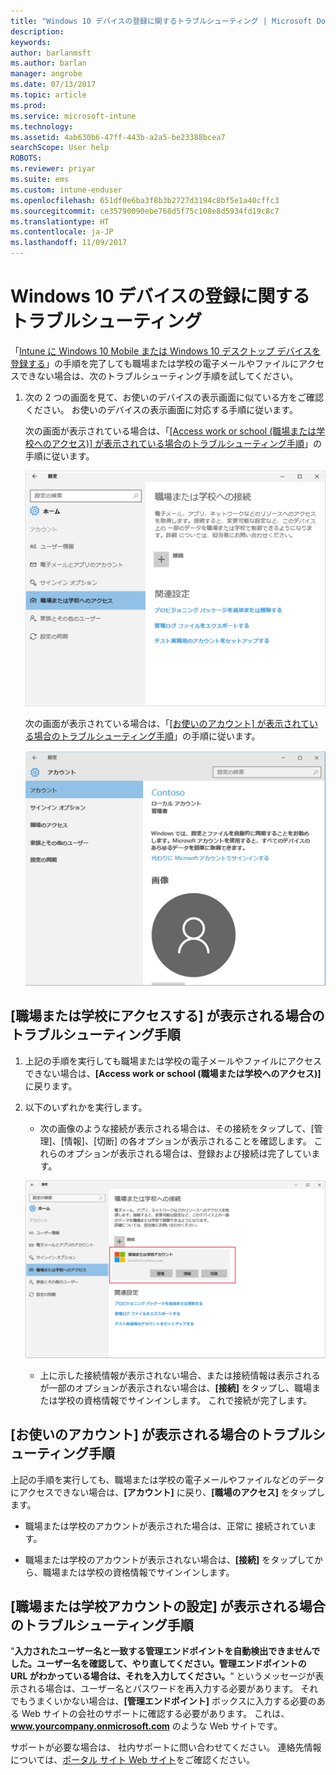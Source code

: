 ```yaml
---
title: "Windows 10 デバイスの登録に関するトラブルシューティング | Microsoft Docs"
description: 
keywords: 
author: barlanmsft
ms.author: barlan
manager: angrobe
ms.date: 07/13/2017
ms.topic: article
ms.prod: 
ms.service: microsoft-intune
ms.technology: 
ms.assetid: 4ab630b6-47ff-443b-a2a5-be23388bcea7
searchScope: User help
ROBOTS: 
ms.reviewer: priyar
ms.suite: ems
ms.custom: intune-enduser
ms.openlocfilehash: 651df0e6ba3f8b3b2727d3194c8bf5e1a40cffc3
ms.sourcegitcommit: ce35790090ebe768d5f75c108e8d5934fd19c8c7
ms.translationtype: HT
ms.contentlocale: ja-JP
ms.lasthandoff: 11/09/2017
---
```

# <a name="troubleshoot-your-windows-10-device-enrollment"></a>Windows 10 デバイスの登録に関するトラブルシューティング
「[Intune に Windows 10 Mobile または Windows 10 デスクトップ デバイスを登録する](enroll-your-w10-phone-or-w10-pc-windows.md)」の手順を完了しても職場または学校の電子メールやファイルにアクセスできない場合は、次のトラブルシューティング手順を試してください。

1.  次の 2 つの画面を見て、お使いのデバイスの表示画面に似ている方をご確認ください。 お使いのデバイスの表示画面に対応する手順に従います。

    次の画面が表示されている場合は、「[[Access work or school (職場または学校へのアクセス)] が表示されている場合のトラブルシューティング手順](#troubleshooting-steps-to-follow-if-you-see-access-work-or-school)」の手順に従います。

    ![settings-accounts-access-work-or-school](./media/w10-enroll-rs1-connect-to-work-or-school.png)

    次の画面が表示されている場合は、「[[お使いのアカウント] が表示されている場合のトラブルシューティング手順](#troubleshooting-steps-to-follow-if-you-see-your-account)」の手順に従います。

    ![settings-accounts-your-account](./media/W10-enroll-2-accounts-your-account.png)

## <a name="troubleshooting-steps-to-follow-if-you-see-access-work-or-school"></a>[職場または学校にアクセスする] が表示される場合のトラブルシューティング手順

1.  上記の手順を実行しても職場または学校の電子メールやファイルにアクセスできない場合は、**[Access work or school (職場または学校へのアクセス)]** に戻ります。

2. 以下のいずれかを実行します。

    - 次の画像のような接続が表示される場合は、その接続をタップして、[管理]、[情報]、[切断] の各オプションが表示されることを確認します。 これらのオプションが表示される場合は、登録および接続は完了しています。

    ![validate-successful-enrollment](./media/w10-enroll-rs1-validate-successful-enrollment.png)

    - 上に示した接続情報が表示されない場合、または接続情報は表示されるが一部のオプションが表示されない場合は、**[接続]** をタップし、職場または学校の資格情報でサインインします。 これで接続が完了します。

## <a name="troubleshooting-steps-to-follow-if-you-see-your-account"></a>[お使いのアカウント] が表示される場合のトラブルシューティング手順

上記の手順を実行しても、職場または学校の電子メールやファイルなどのデータにアクセスできない場合は、**[アカウント]** に戻り、**[職場のアクセス]** をタップします。

- 職場または学校のアカウントが表示された場合は、正常に 接続されています。

- 職場または学校のアカウントが表示されない場合は、**[接続]** をタップしてから、職場または学校の資格情報でサインインします。

## <a name="troubleshooting-steps-to-follow-if-you-see-set-up-a-work-or-school-account"></a>[職場または学校アカウントの設定] が表示される場合のトラブルシューティング手順

"__入力されたユーザー名と一致する管理エンドポイントを自動検出できませんでした。ユーザー名を確認して、やり直してください。管理エンドポイントの URL がわかっている場合は、それを入力してください。__" というメッセージが表示される場合は、ユーザー名とパスワードを再入力する必要があります。 それでもうまくいかない場合は、**[管理エンドポイント]** ボックスに入力する必要のある Web サイトの会社のサポートに確認する必要があります。 これは、**www.yourcompany.onmicrosoft.com** のような Web サイトです。

サポートが必要な場合は、 社内サポートに問い合わせてください。 連絡先情報については、[ポータル サイト Web サイト](https://portal.manage.microsoft.com)をご確認ください。
